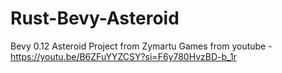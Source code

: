 # Rust-Bevy-Asteroid
Bevy 0.12 Asteroid Project from Zymartu Games from youtube - https://youtu.be/B6ZFuYYZCSY?si=F6y780HvzBD-b_1r
